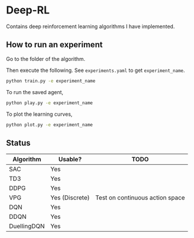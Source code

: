 # Deep-RL
Contains deep reinforcement learning algorithms I have implemented.

## How to run an experiment

Go to the folder of the algorithm.

Then execute the following. See `experiments.yaml` to get `experiment_name`.

```bash
python train.py -e experiment_name
```

To run the saved agent,

```bash
python play.py -e experiment_name
```

To plot the learning curves,

```bash
python plot.py -e experiment_name
```

## Status


| Algorithm | Usable?        | TODO                            |
| --------- | -------------- | ------------------------------- |
| SAC       | Yes            |                                 |
| TD3       | Yes            |                                 |
| DDPG      | Yes            |                                 |
| VPG       | Yes (Discrete) | Test on continuous action space |
| DQN       | Yes            |                                 |
| DDQN      | Yes            |                                 |
| DuellingDQN | Yes            |                                 |